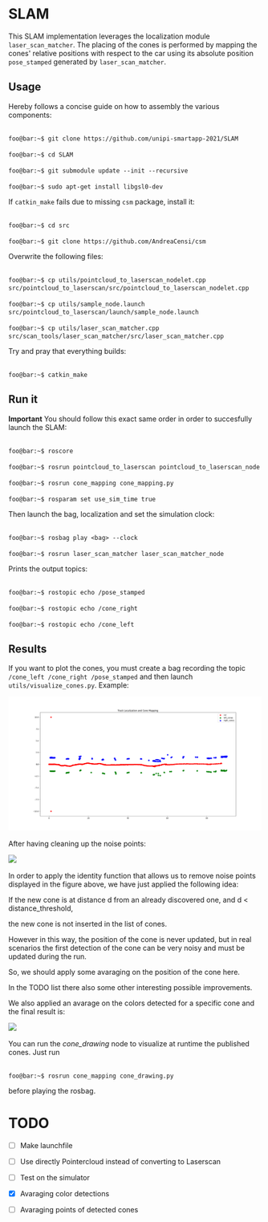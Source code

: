 
# SLAM

This SLAM implementation leverages the localization module `laser_scan_matcher`. The placing of the cones is performed by mapping the cones' relative positions with respect to the car using its absolute position `pose_stamped` generated by `laser_scan_matcher`.

  

## Usage

  

<!--

The slam toolbox package can be downloaded at the following link [here](https://github.com/SteveMacenski/slam_toolbox)

  

It's important to note that the provided toolbox builds the map using a `sensor_msgs::LaserScan` but the LIDAR outputs data of type `sensor_msgs::PointCloud`.

  

To address this iussue, we transform the point cloud into laser scan using the [`pointclod_to_laserscan package](http://wiki.ros.org/pointcloud_to_laserscan)

  

The slam toolbox listens for `LaserScan` messages on the topic specified in `slam_toolbox/config` in the param `scan_topic`.

-->

  

Hereby follows a concise guide on how to assembly the various components:

```console

foo@bar:~$ git clone https://github.com/unipi-smartapp-2021/SLAM

foo@bar:~$ cd SLAM

foo@bar:~$ git submodule update --init --recursive

foo@bar:~$ sudo apt-get install libgsl0-dev

```

  

If `catkin_make` fails due to missing `csm` package, install it:

```console

foo@bar:~$ cd src

foo@bar:~$ git clone https://github.com/AndreaCensi/csm

```

  

Overwrite the following files:

```console

foo@bar:~$ cp utils/pointcloud_to_laserscan_nodelet.cpp src/pointcloud_to_laserscan/src/pointcloud_to_laserscan_nodelet.cpp

foo@bar:~$ cp utils/sample_node.launch src/pointcloud_to_laserscan/launch/sample_node.launch

foo@bar:~$ cp utils/laser_scan_matcher.cpp src/scan_tools/laser_scan_matcher/src/laser_scan_matcher.cpp

```

  

Try and pray that everything builds:

```console

foo@bar:~$ catkin_make

```

  

## Run it

**Important** You should follow this exact same order in order to succesfully launch the SLAM:

```console

foo@bar:~$ roscore

foo@bar:~$ rosrun pointcloud_to_laserscan pointcloud_to_laserscan_node

foo@bar:~$ rosrun cone_mapping cone_mapping.py

foo@bar:~$ rosparam set use_sim_time true

```

Then launch the bag, localization and set the simulation clock:

```console

foo@bar:~$ rosbag play <bag> --clock

foo@bar:~$ rosrun laser_scan_matcher laser_scan_matcher_node

```

Prints the output topics:

```console

foo@bar:~$ rostopic echo /pose_stamped

foo@bar:~$ rostopic echo /cone_right

foo@bar:~$ rostopic echo /cone_left

```

  

## Results

  

If you want to plot the cones, you must create a bag recording the topic `/cone_left /cone_right /pose_stamped` and then launch `utils/visualize_cones.py`. Example:

  

![](imgs/track.png)

  

After having cleaning up the noise points:

  

![](imgs/track_2.png)

  

In order to apply the identity function that allows us to remove noise points displayed in the figure above, we have just applied the following idea:

If the new cone is at distance d from an already discovered one, and d < distance_threshold,

the new cone is not inserted in the list of cones.

  

However in this way, the position of the cone is never updated, but in real scenarios the first detection of the cone can be very noisy and must be updated during the run.

So, we should apply some avaraging on the position of the cone here.

In the TODO list there also some other interesting possible improvements.

  

We also applied an avarage on the colors detected for a specific cone and the final result is:

  

![](imgs/track_3.png)

  

You can run the *cone_drawing* node to visualize at runtime the published cones. Just run

```console

foo@bar:~$ rosrun cone_mapping cone_drawing.py

```
before playing the rosbag.
  

# TODO

- [ ] Make launchfile

- [ ] Use directly Pointercloud instead of converting to Laserscan

- [ ] Test on the simulator

-  [X] Avaraging color detections

- [ ] Avaraging points of detected cones

  

<!--

## slam-toolbox

  

**IMPORTANT** before doing anything change the branch to `noetic-devel`

  

Install dependencies with `rosdep install -q -y -r --from-paths src --ignore-src`

  

Install `apt install ros-noetic-slam-toolbox` if required.

  
  

## pointcloud-to-laserscan

  

**IMPORTANT** before doing anything change the branch to `lunar-devel`

  

Notice that `geometry2` is required to build this package. -->
